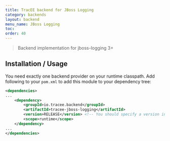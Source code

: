 ```yaml
---
title: TracEE backend for JBoss Logging
category: backends
layout: backend
menu_name: JBoss Logging
toc:
order: 40
---
```

> Backend implementation for jboss-logging 3+

## Installation / Usage

You need exactly one backend provider on your runtime classpath. Add following to your `pom.xml` to add this module to your dependency tree:

```xml
<dependencies>
...
	<dependency>
		<groupId>io.tracee.backend</groupId>
		<artifactId>tracee-jboss-logging</artifactId>
		<version>RELEASE</version> <!-- You should specify a version instead -->
		<scope>runtime</scope>
	</dependency>
...
</dependencies>
```
